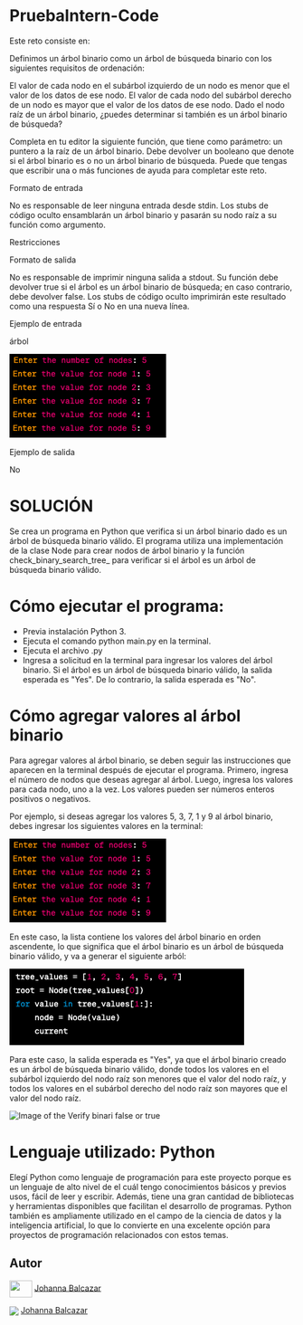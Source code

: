 # PruebaIntern-Code

Este reto consiste en:

Definimos un árbol binario como un árbol de búsqueda binario con los siguientes requisitos de ordenación:

El valor de cada nodo en el subárbol izquierdo de un nodo es menor que el valor de los datos de ese nodo.
El valor de cada nodo del subárbol derecho de un nodo es mayor que el valor de los datos de ese nodo.
Dado el nodo raíz de un árbol binario, ¿puedes determinar si también es un árbol binario de búsqueda?

Completa en tu editor la siguiente función, que tiene como parámetro: un puntero a la raíz de un árbol binario. Debe devolver un booleano que denote si el árbol binario es o no un árbol binario de búsqueda. Puede que tengas que escribir una o más funciones de ayuda para completar este reto.

Formato de entrada

No es responsable de leer ninguna entrada desde stdin. Los stubs de código oculto ensamblarán un árbol binario y pasarán su nodo raíz a su función como argumento.

Restricciones

Formato de salida

No es responsable de imprimir ninguna salida a stdout. Su función debe devolver true si el árbol es un árbol binario de búsqueda; en caso contrario, debe devolver false. Los stubs de código oculto imprimirán este resultado como una respuesta Sí o No en una nueva línea.

Ejemplo de entrada

árbol

![Image of the challenge](https://github.com/LiJoBaZar/PruebaIntern-Code/blob/f1bd5513aa0859166ded8b753c65e426c3f5de0c/images/Entrada.png)

Ejemplo de salida

No

# SOLUCIÓN

Se crea un programa en Python que verifica si un árbol binario dado es un árbol de búsqueda binario válido. El programa utiliza una implementación de la clase Node para crear nodos de árbol binario y la función check_binary_search_tree_ para verificar si el árbol es un árbol de búsqueda binario válido.

# Cómo ejecutar el programa:

- Previa instalación Python 3.
- Ejecuta el comando python main.py en la terminal.
- Ejecuta el archivo .py
- Ingresa a solicitud en la terminal para ingresar los valores del árbol binario. Si el árbol es un árbol de búsqueda binario válido, la salida esperada es "Yes". De lo contrario, la salida esperada es "No".

# Cómo agregar valores al árbol binario

Para agregar valores al árbol binario, se deben seguir las instrucciones que aparecen en la terminal después de ejecutar el programa. Primero, ingresa el número de nodos que deseas agregar al árbol. Luego, ingresa los valores para cada nodo, uno a la vez. Los valores pueden ser números enteros positivos o negativos.

Por ejemplo, si deseas agregar los valores 5, 3, 7, 1 y 9 al árbol binario, debes ingresar los siguientes valores en la terminal:

![Image of the Enter](https://github.com/LiJoBaZar/PruebaIntern-Code/blob/f1bd5513aa0859166ded8b753c65e426c3f5de0c/images/Entrada.png)

En este caso, la lista contiene los valores del árbol binario en orden ascendente, lo que significa que el árbol binario es un árbol de búsqueda binario válido, y va a generar el siguiente arból:

![Image of the Eject](https://github.com/LiJoBaZar/PruebaIntern-Code/blob/6961d47922d382f6c170a4ad256fe5f39c0cfad3/images/Ejecutar.png)

Para este caso, la salida esperada es "Yes", ya que el árbol binario creado es un árbol de búsqueda binario válido, donde todos los valores en el subárbol izquierdo del nodo raíz son menores que el valor del nodo raíz, y todos los valores en el subárbol derecho del nodo raíz son mayores que el valor del nodo raíz.

![Image of the Verify binari false or true]([https://github.com/LiJoBaZar/PruebaIntern-Code/blob/6961d47922d382f6c170a4ad256fe5f39c0cfad3/images/FalseOrTrue.png](https://github.com/LiJoBaZar/PruebaIntern-Code/blob/aac5182d34c5fed0b843a2399bf367c11aab63c0/images/FalseOrTrue.png))

# Lenguaje utilizado: Python

Elegí Python como lenguaje de programación para este proyecto porque es un lenguaje de alto nivel de el cuál tengo conocimientos básicos y previos usos, fácil de leer y escribir. Además, tiene una gran cantidad de bibliotecas y herramientas disponibles que facilitan el desarrollo de programas. Python también es ampliamente utilizado en el campo de la ciencia de datos y la inteligencia artificial, lo que lo convierte en una excelente opción para proyectos de programación relacionados con estos temas.

## Autor

<a target="blank"><img align="center" src="https://raw.githubusercontent.com/rahuldkjain/github-profile-readme-generator/master/src/images/icons/Social/linked-in-alt.svg" height="30" width="40" /></a> [Johanna Balcazar](https://www.linkedin.com/in/johanna-balcazar-696554240/)


<a href = 'https://github.com/Luiyi-F'> <img width = '32px' align= 'center' src="https://raw.githubusercontent.com/rahulbanerjee26/githubAboutMeGenerator/main/icons/github.svg" /></a> [Johanna Balcazar](https://github.com/LiJoBaZar)
